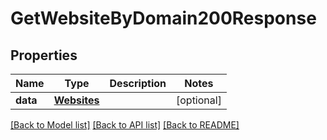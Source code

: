 # GetWebsiteByDomain200Response

## Properties
Name | Type | Description | Notes
------------ | ------------- | ------------- | -------------
**data** | [**Websites**](Websites.md) |  | [optional] 

[[Back to Model list]](../README.md#documentation-for-models) [[Back to API list]](../README.md#documentation-for-api-endpoints) [[Back to README]](../README.md)


